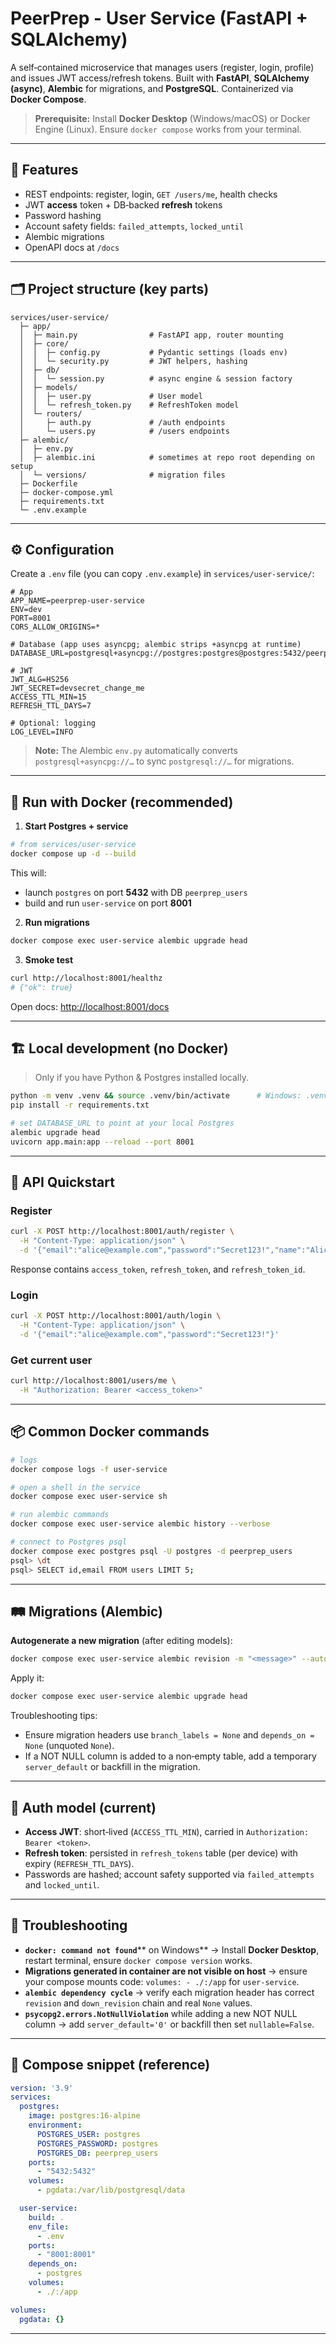 # PeerPrep - User Service (FastAPI + SQLAlchemy)

A self‑contained microservice that manages users (register, login, profile) and issues JWT access/refresh tokens. Built with **FastAPI**, **SQLAlchemy (async)**, **Alembic** for migrations, and **PostgreSQL**. Containerized via **Docker Compose**.

> **Prerequisite:** Install **Docker Desktop** (Windows/macOS) or Docker Engine (Linux). Ensure `docker compose` works from your terminal.

---

## 🧩 Features

* REST endpoints: register, login, `GET /users/me`, health checks
* JWT **access** token + DB‑backed **refresh** tokens
* Password hashing
* Account safety fields: `failed_attempts`, `locked_until`
* Alembic migrations
* OpenAPI docs at `/docs`

---

## 🗂️ Project structure (key parts)

```
services/user-service/
  ├─ app/
  │  ├─ main.py                # FastAPI app, router mounting
  │  ├─ core/
  │  │  ├─ config.py           # Pydantic settings (loads env)
  │  │  └─ security.py         # JWT helpers, hashing
  │  ├─ db/
  │  │  └─ session.py          # async engine & session factory
  │  ├─ models/
  │  │  ├─ user.py             # User model
  │  │  └─ refresh_token.py    # RefreshToken model
  │  └─ routers/
  │     ├─ auth.py             # /auth endpoints
  │     └─ users.py            # /users endpoints
  ├─ alembic/
  │  ├─ env.py
  │  ├─ alembic.ini            # sometimes at repo root depending on setup
  │  └─ versions/              # migration files
  ├─ Dockerfile
  ├─ docker-compose.yml
  ├─ requirements.txt
  └─ .env.example
```

---

## ⚙️ Configuration

Create a `.env` file (you can copy `.env.example`) in `services/user-service/`:

```dotenv
# App
APP_NAME=peerprep-user-service
ENV=dev
PORT=8001
CORS_ALLOW_ORIGINS=*

# Database (app uses asyncpg; alembic strips +asyncpg at runtime)
DATABASE_URL=postgresql+asyncpg://postgres:postgres@postgres:5432/peerprep_users

# JWT
JWT_ALG=HS256
JWT_SECRET=devsecret_change_me
ACCESS_TTL_MIN=15
REFRESH_TTL_DAYS=7

# Optional: logging
LOG_LEVEL=INFO
```

> **Note:** The Alembic `env.py` automatically converts `postgresql+asyncpg://…` to sync `postgresql://…` for migrations.

---

## 🚀 Run with Docker (recommended)

1. **Start Postgres + service**

```bash
# from services/user-service
docker compose up -d --build
```

This will:

* launch `postgres` on port **5432** with DB `peerprep_users`
* build and run `user-service` on port **8001**

2. **Run migrations**

```bash
docker compose exec user-service alembic upgrade head
```

3. **Smoke test**

```bash
curl http://localhost:8001/healthz
# {"ok": true}
```

Open docs: [http://localhost:8001/docs](http://localhost:8001/docs)

---

## 🏗️ Local development (no Docker)

> Only if you have Python & Postgres installed locally.

```bash
python -m venv .venv && source .venv/bin/activate      # Windows: .venv\Scripts\activate
pip install -r requirements.txt

# set DATABASE_URL to point at your local Postgres
alembic upgrade head
uvicorn app.main:app --reload --port 8001
```

---

## 🧪 API Quickstart

### Register

```bash
curl -X POST http://localhost:8001/auth/register \
  -H "Content-Type: application/json" \
  -d '{"email":"alice@example.com","password":"Secret123!","name":"Alice"}'
```

Response contains `access_token`, `refresh_token`, and `refresh_token_id`.

### Login

```bash
curl -X POST http://localhost:8001/auth/login \
  -H "Content-Type: application/json" \
  -d '{"email":"alice@example.com","password":"Secret123!"}'
```

### Get current user

```bash
curl http://localhost:8001/users/me \
  -H "Authorization: Bearer <access_token>"
```

---

## 📦 Common Docker commands

```bash
# logs
docker compose logs -f user-service

# open a shell in the service
docker compose exec user-service sh

# run alembic commands
docker compose exec user-service alembic history --verbose

# connect to Postgres psql
docker compose exec postgres psql -U postgres -d peerprep_users
psql> \dt
psql> SELECT id,email FROM users LIMIT 5;
```

---

## 🛤️ Migrations (Alembic)

**Autogenerate a new migration** (after editing models):

```bash
docker compose exec user-service alembic revision -m "<message>" --autogenerate
```

Apply it:

```bash
docker compose exec user-service alembic upgrade head
```

Troubleshooting tips:

* Ensure migration headers use `branch_labels = None` and `depends_on = None` (unquoted `None`).
* If a NOT NULL column is added to a non‑empty table, add a temporary `server_default` or backfill in the migration.

---

## 🔐 Auth model (current)

* **Access JWT**: short‑lived (`ACCESS_TTL_MIN`), carried in `Authorization: Bearer <token>`.
* **Refresh token**: persisted in `refresh_tokens` table (per device) with expiry (`REFRESH_TTL_DAYS`).
* Passwords are hashed; account safety supported via `failed_attempts` and `locked_until`.

---

## 🧰 Troubleshooting

* **`docker: command not found`**** on Windows** → Install **Docker Desktop**, restart terminal, ensure `docker compose version` works.
* **Migrations generated in container are not visible on host** → ensure your compose mounts code: `volumes: - ./:/app` for `user-service`.
* **`alembic dependency cycle`** → verify each migration header has correct `revision` and `down_revision` chain and real `None` values.
* **`psycopg2.errors.NotNullViolation`** while adding a new NOT NULL column → add `server_default='0'` or backfill then set `nullable=False`.

---

## 🧱 Compose snippet (reference)

```yaml
version: '3.9'
services:
  postgres:
    image: postgres:16-alpine
    environment:
      POSTGRES_USER: postgres
      POSTGRES_PASSWORD: postgres
      POSTGRES_DB: peerprep_users
    ports:
      - "5432:5432"
    volumes:
      - pgdata:/var/lib/postgresql/data

  user-service:
    build: .
    env_file:
      - .env
    ports:
      - "8001:8001"
    depends_on:
      - postgres
    volumes:
      - ./:/app

volumes:
  pgdata: {}
```

---
